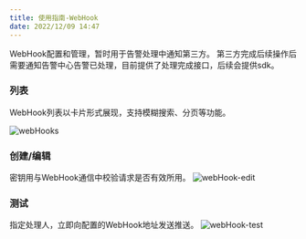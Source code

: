 ```yaml
---
title: 使用指南-WebHook
date: 2022/12/09 14:47
---
```


WebHook配置和管理，暂时用于告警处理中通知第三方。
第三方完成后续操作后需要通知告警中心告警已处理，目前提供了处理完成接口，后续会提供sdk。

### 列表

WebHook列表以卡片形式展现，支持模糊搜索、分页等功能。
    
![webHooks](http://cdn.masastack.com/stack/doc/alert/webHooks.png)

### 创建/编辑
密钥用与WebHook通信中校验请求是否有效所用。
![webHook-edit](http://cdn.masastack.com/stack/doc/alert/webHook-edit.png)

### 测试
指定处理人，立即向配置的WebHook地址发送推送。
![webHook-test](http://cdn.masastack.com/stack/doc/alert/webHook-test.png)